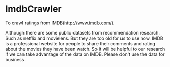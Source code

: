 ImdbCrawler
===========

To crawl ratings from IMDB(http://www.imdb.com/).

Although there are some public datasets from recommendation research. 
Such as netflix and movielens. But they are too old for us to use now. 
IMDB is a professional website for people to share their comments and 
rating about the movies they have been watch. So it will be helpful 
to our research if we can take advantage of the data on IMDB. Please 
don't use the data for business.
